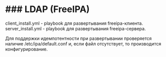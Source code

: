 # ### LDAP (FreeIPA)

client_install.yml - playbook для развертывания freeipa-клиента.
server_install.yml - playbook для развертывания freeipa-сервера.

Для поддержки идемпотентности при развертывании проверяется наличие /etc/ipa/default.conf и, если файл отсутствует, то производится 
конфигурирование.
